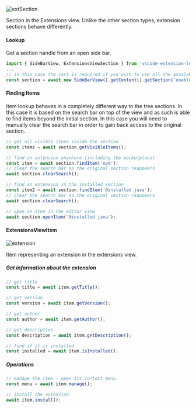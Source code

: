 ![extSection](https://user-images.githubusercontent.com/4181232/65507937-53f9ff00-decf-11e9-8fd8-093b350cf547.png)

Section in the Extensions view. Unlike the other section types, extension sections behave differently.

#### Lookup

Get a section handle from an open side bar.

```typescript
import { SideBarView, ExtensionsViewSection } from 'vscode-extension-tester';
...
// in this case the cast is required if you wish to use all the available functionality
const section = await new SideBarView().getContent().getSection('enabled') as ExtensionsViewSection;
```

#### Finding Items

Item lookup behaves in a completely different way to the tree sections. In this case it is based on the search bar on top of the view and as such is able to find items beyond the initial section. In this case you will need to manually clear the search bar in order to gain back access to the original section.

```typescript
// get all visible items inside the section
const items = await section.getVisibleItems();

// find an extension anywhere (including the marketplace)
const item = await section.findItem('npm');
// clear the search bar so the original section reappears
await section.clearSearch();

// find an extension in the installed section
const item2 = await section.findItem('@installed java');
// clear the search bar so the original section reappears
await section.clearSearch();

// open an item in the editor view
await section.openItem('@installed java');
```

#### ExtensionsViewItem

![extension](https://user-images.githubusercontent.com/4181232/65508733-24e48d00-ded1-11e9-9f53-1e47e8d79943.png)

Item representing an extension in the extensions view.

##### Get information about the extension

```typescript
// get title
const title = await item.getTitle();

// get version
const version = await item.getVersion();

// get author
const author = await item.getAuthor();

// get description
const description = await item.getDescription();

// find if it is installed
const installed = await item.isInstalled();
```

##### Operations

```typescript
// manage the item - open its context menu
const menu = await item.manage();

// install the extension
await item.install();
```
